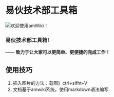 # 易伙技术部工具箱



![欢迎使用amWiki！](http://shanghai.xyj0772.com/web/resource/weidongli/logo/4JdljnmTmX.png "欢迎使用amWiki！")  

### 易伙技术部工具箱!
—— **致力于让大家可以更简单、更便捷的完成工作！**  

## 使用技巧
1. 插入图片的方法：载图》ctrl+sifht+V
1. 文档基于amwiki系统，使用markdown语法编写
